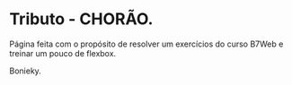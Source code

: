# Tributo - CHORÃO.

Página feita com o propósito de resolver um exercícios do curso B7Web e treinar um pouco de flexbox.

Bonieky.
